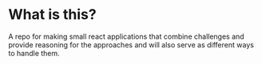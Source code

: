 # What is this?

A repo for making small react applications that combine challenges and provide reasoning for the approaches and will also serve as different ways to handle them.
